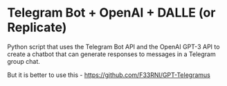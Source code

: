 # Telegram Bot + OpenAI + DALLE (or Replicate)
Python script that uses the Telegram Bot API and the OpenAI GPT-3 API to create a chatbot that can generate responses to messages in a Telegram group chat.

But it is better to use this - https://github.com/F33RNI/GPT-Telegramus
